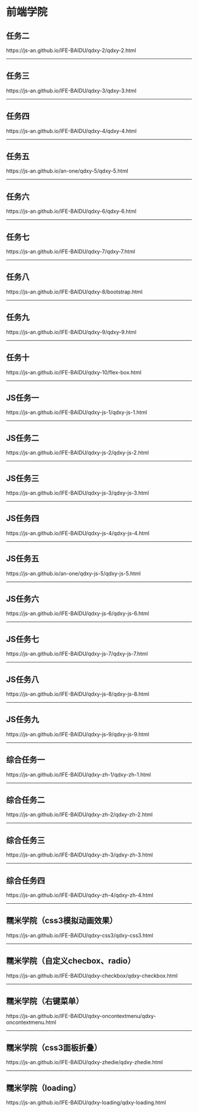 <h1>前端学院</h1>
<h2>任务二</h2>
<p>https://js-an.github.io/IFE-BAIDU/qdxy-2/qdxy-2.html</p>
<hr>
<h2>任务三</h2>
<p>https://js-an.github.io/IFE-BAIDU/qdxy-3/qdxy-3.html</p>
<hr>
<h2>任务四</h2>
<p>https://js-an.github.io/IFE-BAIDU/qdxy-4/qdxy-4.html</p>
<hr>
<h2>任务五</h2>
<p>https://js-an.github.io/an-one/qdxy-5/qdxy-5.html</p>
<hr>
<h2>任务六</h2>
<p>https://js-an.github.io/IFE-BAIDU/qdxy-6/qdxy-6.html</p>
<hr>
<h2>任务七</h2>
<p>https://js-an.github.io/IFE-BAIDU/qdxy-7/qdxy-7.html</p>
<hr>
<h2>任务八</h2>
<p>https://js-an.github.io/IFE-BAIDU/qdxy-8/bootstrap.html</p>
<hr>
<h2>任务九</h2>
<p>https://js-an.github.io/IFE-BAIDU/qdxy-9/qdxy-9.html</p>
<hr>
<h2>任务十</h2>
<p>https://js-an.github.io/IFE-BAIDU/qdxy-10/flex-box.html</p>
<hr>
<h2>JS任务一</h2>
<p>https://js-an.github.io/IFE-BAIDU/qdxy-js-1/qdxy-js-1.html</p>
<hr>
<h2>JS任务二</h2>
<p>https://js-an.github.io/IFE-BAIDU/qdxy-js-2/qdxy-js-2.html</p>
<hr>
<h2>JS任务三</h2>
<p>https://js-an.github.io/IFE-BAIDU/qdxy-js-3/qdxy-js-3.html</p>
<hr>
<h2>JS任务四</h2>
<p>https://js-an.github.io/IFE-BAIDU/qdxy-js-4/qdxy-js-4.html</p>
<hr>
<h2>JS任务五</h2>
<p>https://js-an.github.io/an-one/qdxy-js-5/qdxy-js-5.html</p>
<hr>
<h2>JS任务六</h2>
<p>https://js-an.github.io/IFE-BAIDU/qdxy-js-6/qdxy-js-6.html</p>
<hr>
<h2>JS任务七</h2>
<p>https://js-an.github.io/IFE-BAIDU/qdxy-js-7/qdxy-js-7.html</p>
<hr>
<h2>JS任务八</h2>
<p>https://js-an.github.io/IFE-BAIDU/qdxy-js-8/qdxy-js-8.html</p>
<hr>
<h2>JS任务九</h2>
<p>https://js-an.github.io/IFE-BAIDU/qdxy-js-9/qdxy-js-9.html</p>
<hr>
<h2>综合任务一</h2>
<p>https://js-an.github.io/IFE-BAIDU/qdxy-zh-1/qdxy-zh-1.html</p>
<hr>
<h2>综合任务二</h2>
<p>https://js-an.github.io/IFE-BAIDU/qdxy-zh-2/qdxy-zh-2.html</p>
<hr>
<h2>综合任务三</h2>
<p>https://js-an.github.io/IFE-BAIDU/qdxy-zh-3/qdxy-zh-3.html</p>
<hr>
<h2>综合任务四</h2>
<p>https://js-an.github.io/IFE-BAIDU/qdxy-zh-4/qdxy-zh-4.html</p>
<hr>
<h2>糯米学院（css3模拟动画效果）</h2>
<p>https://js-an.github.io/IFE-BAIDU/qdxy-css3/qdxy-css3.html</p>
<hr>
<h2>糯米学院（自定义checbox、radio）</h2>
<p>https://js-an.github.io/IFE-BAIDU/qdxy-checkbox/qdxy-checkbox.html</p>
<hr>
<h2>糯米学院（右键菜单）</h2>
<p>https://js-an.github.io/IFE-BAIDU/qdxy-oncontextmenu/qdxy-oncontextmenu.html</p>
<hr>
<h2>糯米学院（css3面板折叠）</h2>
<p>https://js-an.github.io/IFE-BAIDU/qdxy-zhedie/qdxy-zhedie.html</p>
<hr>
<h2>糯米学院（loading）</h2>
<p>https://js-an.github.io/IFE-BAIDU/qdxy-loading/qdxy-loading.html</p>






